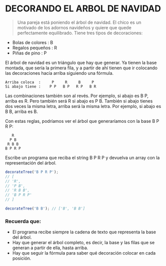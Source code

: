 # DECORANDO EL ARBOL DE NAVIDAD

> Una pareja está poniendo el árbol de navidad. El chico es un motivado de los adornos navideños y quiere que quede perfectamente equilibrado. Tiene tres tipos de decoraciones:

-   Bolas de colores : B
-   Regalos pequeños : R
-   Piñas de pino : P

El árbol de navidad es un triángulo que hay que generar. Ya tienen la base montada, que sería la primera fila, y a partir de ahí tienen que ir colocando las decoraciones hacía arriba siguiendo una fórmula.

```
Arriba coloca  :     P     R     B     P
Si abajo tiene :    P P   B P   R P   B R
```

Las combinaciones también son al revés. Por ejemplo, si abajo es B P, arriba es R. Pero también será R si abajo es P B. También si abajo tienes dos veces la misma letra, arriba será la misma letra. Por ejemplo, si abajo es B B, arriba es B.

Con estas reglas, podríamos ver el árbol que generaríamos con la base B P R P:

```
   R
  P B
 R B B
B P R P
```

Escribe un programa que reciba el string B P R P y devuelva un array con la representación del árbol.

```javascript
decorateTree('B P R P');
// [
// 'R',
// 'P B',
// 'R B B',
// 'B P R P'
// ]

decorateTree('B B'); // ['B', 'B B']
```

### Recuerda que:

-   El programa recibe siempre la cadena de texto que representa la base del árbol.
-   Hay que generar el árbol completo, es decir, la base y las filas que se generan a partir de ella, hasta arriba.
-   Hay que seguir la fórmula para saber qué decoración colocar en cada posición.
